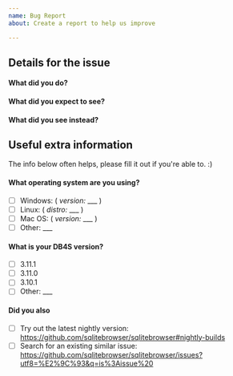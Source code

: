 ```yaml
---
name: Bug Report
about: Create a report to help us improve

---
```


<!--
Thanks for coming here to report a bug. :)

Please describe it in this section, fill out the correct check boxes
below with an "x", then click the "Submit new issue" button at the bottom
-->

Details for the issue
--------------------

#### What did you do?


#### What did you expect to see?


#### What did you see instead?


Useful extra information
-------------------------

The info below often helps, please fill it out if you're able to. :)

#### What operating system are you using?

- [ ] Windows: ( _version:_ ___ )
- [ ] Linux: ( _distro:_ ___ )
- [ ] Mac OS: ( _version:_ ___ )
- [ ] Other: ___

#### What is your DB4S version?

- [ ] 3.11.1
- [ ] 3.11.0
- [ ] 3.10.1
- [ ] Other: ___

#### Did you also

- [ ] Try out the latest nightly version: https://github.com/sqlitebrowser/sqlitebrowser#nightly-builds
- [ ] Search for an existing similar issue: https://github.com/sqlitebrowser/sqlitebrowser/issues?utf8=%E2%9C%93&q=is%3Aissue%20
